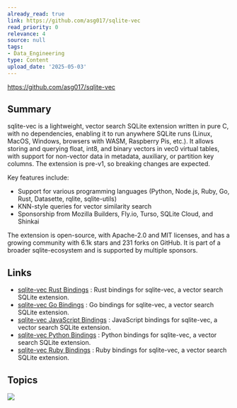 ```yaml
---
already_read: true
link: https://github.com/asg017/sqlite-vec
read_priority: 0
relevance: 4
source: null
tags:
- Data_Engineering
type: Content
upload_date: '2025-05-03'
---
```


https://github.com/asg017/sqlite-vec
## Summary

sqlite-vec is a lightweight, vector search SQLite extension written in pure C, with no dependencies, enabling it to run anywhere SQLite runs (Linux, MacOS, Windows, browsers with WASM, Raspberry Pis, etc.). It allows storing and querying float, int8, and binary vectors in vec0 virtual tables, with support for non-vector data in metadata, auxiliary, or partition key columns. The extension is pre-v1, so breaking changes are expected.

Key features include:
- Support for various programming languages (Python, Node.js, Ruby, Go, Rust, Datasette, rqlite, sqlite-utils)
- KNN-style queries for vector similarity search
- Sponsorship from Mozilla Builders, Fly.io, Turso, SQLite Cloud, and Shinkai

The extension is open-source, with Apache-2.0 and MIT licenses, and has a growing community with 6.1k stars and 231 forks on GitHub. It is part of a broader sqlite-ecosystem and is supported by multiple sponsors.
## Links

- [sqlite-vec Rust Bindings](https://alexgarcia.xyz/sqlite-vec/rust.html) : Rust bindings for sqlite-vec, a vector search SQLite extension.
- [sqlite-vec Go Bindings](https://alexgarcia.xyz/sqlite-vec/go.html) : Go bindings for sqlite-vec, a vector search SQLite extension.
- [sqlite-vec JavaScript Bindings](https://alexgarcia.xyz/sqlite-vec/js.html) : JavaScript bindings for sqlite-vec, a vector search SQLite extension.
- [sqlite-vec Python Bindings](https://alexgarcia.xyz/sqlite-vec/python.html) : Python bindings for sqlite-vec, a vector search SQLite extension.
- [sqlite-vec Ruby Bindings](https://alexgarcia.xyz/sqlite-vec/ruby.html) : Ruby bindings for sqlite-vec, a vector search SQLite extension.

## Topics

![](topics/Tool/sqlite%20vec)